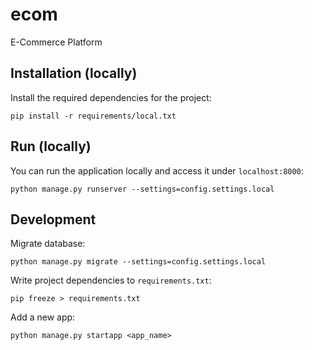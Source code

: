# ecom

E-Commerce Platform

## Installation (locally)

Install the required dependencies for the project:

    pip install -r requirements/local.txt

## Run (locally)

You can run the application locally and access it under `localhost:8000`:

    python manage.py runserver --settings=config.settings.local

## Development

Migrate database:

    python manage.py migrate --settings=config.settings.local

Write project dependencies to `requirements.txt`:

    pip freeze > requirements.txt

Add a new app:

    python manage.py startapp <app_name>

